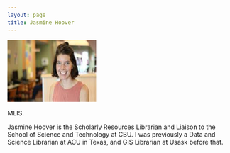 ```yaml
---
layout: page
title: Jasmine Hoover
---
```


<img src="../fig/JasmineHoover.jpg" alt="Jasmine Hoover" style="width:200px;"/>

MLIS. 

Jasmine Hoover is the Scholarly Resources Librarian and Liaison to the School of Science and Technology at CBU. I was previously a Data and Science Librarian at ACU in Texas, and GIS Librarian at Usask before that.